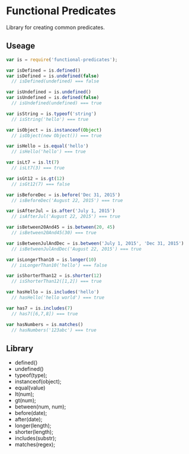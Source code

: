 # Functional Predicates

Library for creating common predicates.

## Useage

```js
var is = require('functional-predicates');

var isDefined = is.defined()
var isDefined = is.undefined(false)
  // isDefined(undefined) === false

var isUndefined = is.undefined()
var isUndefined = is.defined(false)
  // isUndefined(undefined) === true

var isString = is.typeof('string')
  // isString('hello') === true

var isObject = is.instanceof(Object)
  // isObject(new Object()) === true

var isHello = is.equal('hello')
  // isHello('hello') === true

var isLt7 = is.lt(7)
  // isLt7(3) === true

var isGt12 = is.gt(12)
  // isGt12(7) === false

var isBeforeDec = is.before('Dec 31, 2015')
  // isBeforeDec('August 22, 2015') === true

var isAfterJul = is.after('July 1, 2015')
  // isAfterJul('August 22, 2015') === true

var isBetween20And45 = is.between(20, 45)
  // isBetween20And45(30) === true

var isBetweenJulAndDec = is.between('July 1, 2015', 'Dec 31, 2015')
  // isBetweenJulAndDec('August 22, 2015') === true

var isLongerThan10 = is.longer(10)
  // isLongerThan10('hello') === false

var isShorterThan12 = is.shorter(12)
  // isShorterThan12([1,2]) === true

var hasHello = is.includes('hello')
  // hasHello('hello world') === true

var has7 = is.includes(7)
  // has7([6,7,8]) === true

var hasNumbers = is.matches()
  // hasNumbers('123abc') === true
```

## Library

- defined()
- undefined()
- typeof(type);
- instanceof(object);
- equal(value)
- lt(num);
- gt(num);
- between(num, num);
- before(date);
- after(date);
- longer(length);
- shorter(length);
- includes(substr);
- matches(regex);

